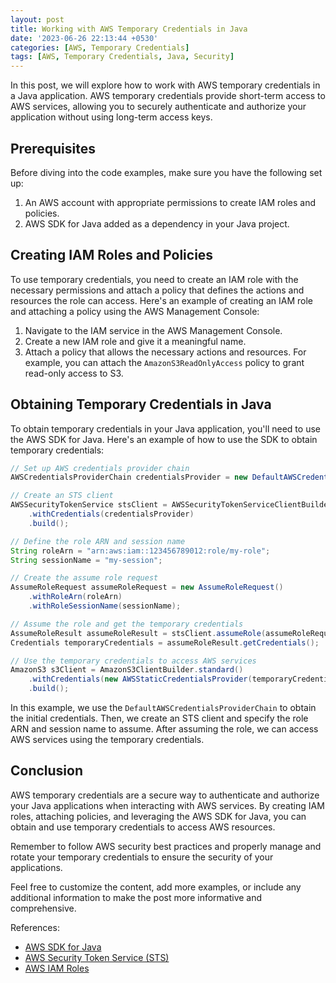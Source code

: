 ```yaml
---
layout: post
title: Working with AWS Temporary Credentials in Java
date: '2023-06-26 22:13:44 +0530'
categories: [AWS, Temporary Credentials]
tags: [AWS, Temporary Credentials, Java, Security]
---
```


In this post, we will explore how to work with AWS temporary credentials in a Java application. AWS temporary credentials provide short-term access to AWS services, allowing you to securely authenticate and authorize your application without using long-term access keys.

## Prerequisites

Before diving into the code examples, make sure you have the following set up:

1. An AWS account with appropriate permissions to create IAM roles and policies.
2. AWS SDK for Java added as a dependency in your Java project.

## Creating IAM Roles and Policies

To use temporary credentials, you need to create an IAM role with the necessary permissions and attach a policy that defines the actions and resources the role can access. Here's an example of creating an IAM role and attaching a policy using the AWS Management Console:

1. Navigate to the IAM service in the AWS Management Console.
2. Create a new IAM role and give it a meaningful name.
3. Attach a policy that allows the necessary actions and resources. For example, you can attach the `AmazonS3ReadOnlyAccess` policy to grant read-only access to S3.

## Obtaining Temporary Credentials in Java

To obtain temporary credentials in your Java application, you'll need to use the AWS SDK for Java. Here's an example of how to use the SDK to obtain temporary credentials:

```java
// Set up AWS credentials provider chain
AWSCredentialsProviderChain credentialsProvider = new DefaultAWSCredentialsProviderChain();

// Create an STS client
AWSSecurityTokenService stsClient = AWSSecurityTokenServiceClientBuilder.standard()
    .withCredentials(credentialsProvider)
    .build();

// Define the role ARN and session name
String roleArn = "arn:aws:iam::123456789012:role/my-role";
String sessionName = "my-session";

// Create the assume role request
AssumeRoleRequest assumeRoleRequest = new AssumeRoleRequest()
    .withRoleArn(roleArn)
    .withRoleSessionName(sessionName);

// Assume the role and get the temporary credentials
AssumeRoleResult assumeRoleResult = stsClient.assumeRole(assumeRoleRequest);
Credentials temporaryCredentials = assumeRoleResult.getCredentials();

// Use the temporary credentials to access AWS services
AmazonS3 s3Client = AmazonS3ClientBuilder.standard()
    .withCredentials(new AWSStaticCredentialsProvider(temporaryCredentials))
    .build();
```

In this example, we use the `DefaultAWSCredentialsProviderChain` to obtain the initial credentials. Then, we create an STS client and specify the role ARN and session name to assume. After assuming the role, we can access AWS services using the temporary credentials.

## Conclusion

AWS temporary credentials are a secure way to authenticate and authorize your Java applications when interacting with AWS services. By creating IAM roles, attaching policies, and leveraging the AWS SDK for Java, you can obtain and use temporary credentials to access AWS resources.

Remember to follow AWS security best practices and properly manage and rotate your temporary credentials to ensure the security of your applications.

Feel free to customize the content, add more examples, or include any additional information to make the post more informative and comprehensive.

References:
- [AWS SDK for Java](https://aws.amazon.com/sdk-for-java/)
- [AWS Security Token Service (STS)](https://aws.amazon.com/iam/features/manage-aws-access/)
- [AWS IAM Roles](https://aws.amazon.com/iam/features/roles/)
